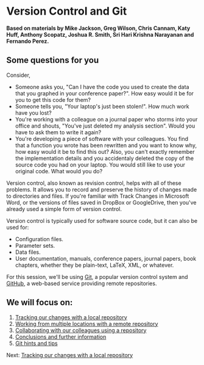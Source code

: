 # Version Control and Git

**Based on materials by Mike Jackson, Greg Wilson, Chris Cannam, Katy Huff, Anthony Scopatz, Joshua R. Smith, Sri Hari Krishna Narayanan and Fernando Perez.**

## Some questions for you

Consider,

* Someone asks you, "Can I have the code you used to create the data that you graphed in your conference paper?". How easy would it be for you to get this code for them?
* Someone tells you, "Your laptop's just been stolen!". How much work have you lost?
* You're working with a colleague on a journal paper who storms into your office and shouts, "You've just deleted my analysis section". Would you have to ask them to write it again?
* You're developing a piece of software with your colleagues. You find that a function you wrote has been rewritten and you want to know why, how easy would it be to find this out? Also, you can't exactly remember the implementation details and you accidentaly deleted the copy of the source code you had on your laptop. You would still like to use your original code. What would you do?

Version control, also known as revision control, helps with all of these problems. It allows you to record and preserve  the history of changes made to directories and files.  If you're familiar with Track Changes in Microsoft Word, or the versions of files saved in DropBox or GoogleDrive, then you've already used a simple form of version control. 

Version control is typically used for software source code,  but it can also be used for:

* Configuration files.
* Parameter sets.
* Data files.
* User documentation, manuals, conference papers, journal papers, book chapters, whether they be plain-text, LaTeX, XML, or whatever.

For this session, we'll be using [Git](http://git-scm.com/), a popular version control system and [GitHub](http://github.com), a web-based service providing remote repositories.

## We will focus on:

1. [Tracking our changes with a local repository](1_Local.md)
2. [Working from multiple locations with a remote repository](2_Remote.md)
3. [Collaborating with our colleagues using a repository](3_Collaboration.md)
4. [Conclusions and further information](4_Conclusion.md)
5. [Git hints and tips](5_HintsAndTips.md)

Next: [Tracking our changes with a local repository](1_Local.md)
